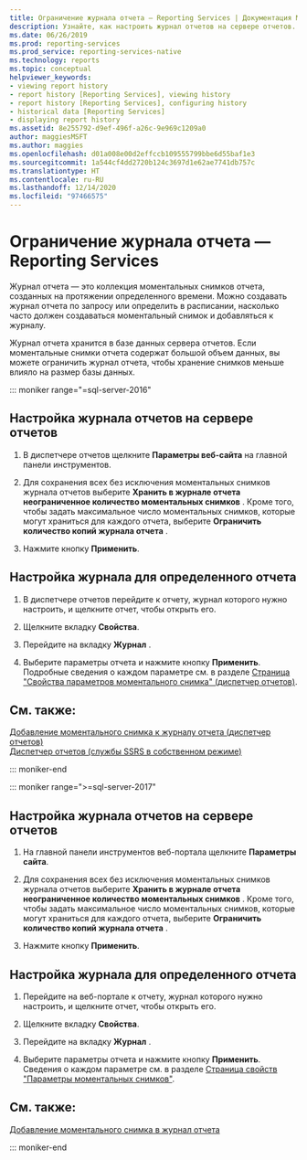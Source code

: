 ```yaml
---
title: Ограничение журнала отчета — Reporting Services | Документация Майкрософт
description: Узнайте, как настроить журнал отчетов на сервере отчетов. Также узнайте, как настроить журнал для определенного отчета.
ms.date: 06/26/2019
ms.prod: reporting-services
ms.prod_service: reporting-services-native
ms.technology: reports
ms.topic: conceptual
helpviewer_keywords:
- viewing report history
- report history [Reporting Services], viewing history
- report history [Reporting Services], configuring history
- historical data [Reporting Services]
- displaying report history
ms.assetid: 8e255792-d9ef-496f-a26c-9e969c1209a0
author: maggiesMSFT
ms.author: maggies
ms.openlocfilehash: d01a008e00d2effccb109555799bbe6d55baf1e3
ms.sourcegitcommit: 1a544cf4dd2720b124c3697d1e62ae7741db757c
ms.translationtype: HT
ms.contentlocale: ru-RU
ms.lasthandoff: 12/14/2020
ms.locfileid: "97466575"
---
```

# <a name="limit-report-history---reporting-services"></a>Ограничение журнала отчета — Reporting Services
  Журнал отчета — это коллекция моментальных снимков отчета, созданных на протяжении определенного времени. Можно создавать журнал отчета по запросу или определить в расписании, насколько часто должен создаваться моментальный снимок и добавляться к журналу.  
  
 Журнал отчета хранится в базе данных сервера отчетов. Если моментальные снимки отчета содержат большой объем данных, вы можете ограничить журнал отчета, чтобы хранение снимков меньше влияло на размер базы данных.  

::: moniker range="=sql-server-2016"
  
## <a name="to-configure-report-history-for-a-report-server"></a>Настройка журнала отчетов на сервере отчетов  
  
1.  В диспетчере отчетов щелкните **Параметры веб-сайта** на главной панели инструментов.  
  
2.  Для сохранения всех без исключения моментальных снимков журнала отчетов выберите **Хранить в журнале отчета неограниченное количество моментальных снимков** . Кроме того, чтобы задать максимальное число моментальных снимков, которые могут храниться для каждого отчета, выберите **Ограничить количество копий журнала отчета** .  
  
3.  Нажмите кнопку **Применить**.  
  
## <a name="to-configure-report-history-for-a-specific-report"></a>Настройка журнала для определенного отчета  
  
1.  В диспетчере отчетов перейдите к отчету, журнал которого нужно настроить, и щелкните отчет, чтобы открыть его.  
  
2.  Щелкните вкладку **Свойства**.  
  
3.  Перейдите на вкладку **Журнал** .  
  
4.  Выберите параметры отчета и нажмите кнопку **Применить**. Подробные сведения о каждом параметре см. в разделе [Страница "Свойства параметров моментального снимка" (диспетчер отчетов)](/previous-versions/sql/sql-server-2016/ms189952(v=sql.130)).  
  
## <a name="see-also"></a>См. также:  
 [Добавление моментального снимка к журналу отчета (диспетчер отчетов)](../../reporting-services/report-server/add-a-snapshot-to-report-history-report-manager.md)   
 [Диспетчер отчетов (службы SSRS в собственном режиме)](../web-portal-ssrs-native-mode.md)  

::: moniker-end

::: moniker range=">=sql-server-2017"

## <a name="to-configure-report-history-for-a-report-server"></a>Настройка журнала отчетов на сервере отчетов  
  
1.  На главной панели инструментов веб-портала щелкните **Параметры сайта**.  
  
2.  Для сохранения всех без исключения моментальных снимков журнала отчетов выберите **Хранить в журнале отчета неограниченное количество моментальных снимков** . Кроме того, чтобы задать максимальное число моментальных снимков, которые могут храниться для каждого отчета, выберите **Ограничить количество копий журнала отчета** .  
  
3.  Нажмите кнопку **Применить**.  
  
## <a name="to-configure-report-history-for-a-specific-report"></a>Настройка журнала для определенного отчета  
  
1.  Перейдите на веб-портале к отчету, журнал которого нужно настроить, и щелкните отчет, чтобы открыть его.  
  
2.  Щелкните вкладку **Свойства**.  
  
3.  Перейдите на вкладку **Журнал** .  
  
4.  Выберите параметры отчета и нажмите кнопку **Применить**. Сведения о каждом параметре см. в разделе [Страница свойств "Параметры моментальных снимков"](/previous-versions/sql/sql-server-2016/ms189952(v=sql.130)).  
  
## <a name="see-also"></a>См. также:  
 [Добавление моментального снимка в журнал отчета](../../reporting-services/report-server/add-a-snapshot-to-report-history-report-manager.md)   

::: moniker-end
